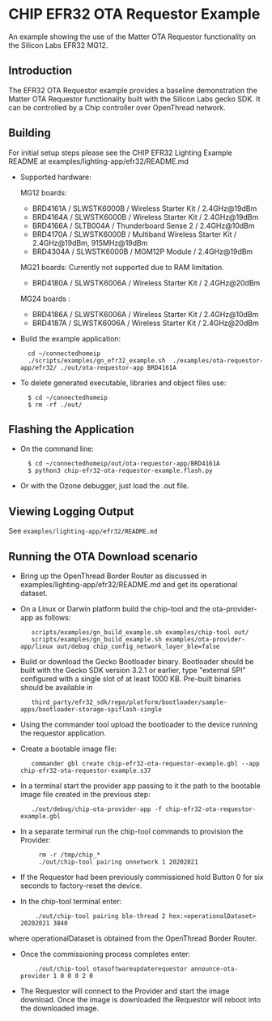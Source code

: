 # CHIP EFR32 OTA Requestor Example

An example showing the use of the Matter OTA Requestor functionality on the
Silicon Labs EFR32 MG12.

<a name="intro"></a>

## Introduction

The EFR32 OTA Requestor example provides a baseline demonstration the Matter OTA
Requestor functionality built with the Silicon Labs gecko SDK. It can be
controlled by a Chip controller over OpenThread network.

<a name="building"></a>

## Building

For initial setup steps please see the CHIP EFR32 Lighting Example README at
examples/lighting-app/efr32/README.md

-   Supported hardware:

    MG12 boards:

    -   BRD4161A / SLWSTK6000B / Wireless Starter Kit / 2.4GHz@19dBm
    -   BRD4164A / SLWSTK6000B / Wireless Starter Kit / 2.4GHz@19dBm
    -   BRD4166A / SLTB004A / Thunderboard Sense 2 / 2.4GHz@10dBm
    -   BRD4170A / SLWSTK6000B / Multiband Wireless Starter Kit / 2.4GHz@19dBm,
        915MHz@19dBm
    -   BRD4304A / SLWSTK6000B / MGM12P Module / 2.4GHz@19dBm

    MG21 boards: Currently not supported due to RAM limitation.

    -   BRD4180A / SLWSTK6006A / Wireless Starter Kit / 2.4GHz@20dBm

    MG24 boards :

    -   BRD4186A / SLWSTK6006A / Wireless Starter Kit / 2.4GHz@10dBm
    -   BRD4187A / SLWSTK6006A / Wireless Starter Kit / 2.4GHz@20dBm

*   Build the example application:

          cd ~/connectedhomeip
          ./scripts/examples/gn_efr32_example.sh  ./examples/ota-requestor-app/efr32/ ./out/ota-requestor-app BRD4161A

-   To delete generated executable, libraries and object files use:

          $ cd ~/connectedhomeip
          $ rm -rf ./out/

<a name="Flashing the Application"></a>

## Flashing the Application

-   On the command line:

          $ cd ~/connectedhomeip/out/ota-requestor-app/BRD4161A
          $ python3 chip-efr32-ota-requestor-example.flash.py

-   Or with the Ozone debugger, just load the .out file.

<a name="view-logging"></a>

## Viewing Logging Output

See `examples/lighting-app/efr32/README.md`

<a name="Running the OTA Download scenario"></a>

## Running the OTA Download scenario

-   Bring up the OpenThread Border Router as discussed in
    examples/lighting-app/efr32/README.md and get its operational dataset.

-   On a Linux or Darwin platform build the chip-tool and the ota-provider-app
    as follows:

           scripts/examples/gn_build_example.sh examples/chip-tool out/
           scripts/examples/gn_build_example.sh examples/ota-provider-app/linux out/debug chip_config_network_layer_ble=false

-   Build or download the Gecko Bootloader binary. Bootloader should be built
    with the Gecko SDK version 3.2.1 or earlier, type "external SPI" configured
    with a single slot of at least 1000 KB. Pre-built binaries should be
    available in

           third_party/efr32_sdk/repo/platform/bootloader/sample-apps/bootloader-storage-spiflash-single

-   Using the commander tool upload the bootloader to the device running the
    requestor application.

-   Create a bootable image file:

           commander gbl create chip-efr32-ota-requestor-example.gbl --app chip-efr32-ota-requestor-example.s37

-   In a terminal start the provider app passing to it the path to the bootable
    image file created in the previous step:

           ./out/debug/chip-ota-provider-app -f chip-efr32-ota-requestor-example.gbl

-   In a separate terminal run the chip-tool commands to provision the Provider:

             rm -r /tmp/chip_*
             ./out/chip-tool pairing onnetwork 1 20202021

-   If the Requestor had been previously commissioned hold Button 0 for six
    seconds to factory-reset the device.

-   In the chip-tool terminal enter:

            ./out/chip-tool pairing ble-thread 2 hex:<operationalDataset> 20202021 3840

where operationalDataset is obtained from the OpenThread Border Router.

-   Once the commissioning process completes enter:

            ./out/chip-tool otasoftwareupdaterequestor announce-ota-provider 1 0 0 0 2 0

-   The Requestor will connect to the Provider and start the image download.
    Once the image is downloaded the Requestor will reboot into the downloaded
    image.
